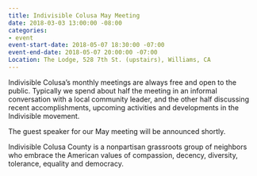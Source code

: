 ```yaml
---
title: Indivisible Colusa May Meeting
date: 2018-03-03 13:00:00 -08:00
categories:
- event
event-start-date: 2018-05-07 18:30:00 -07:00
event-end-date: 2018-05-07 20:00:00 -07:00
Location: The Lodge, 528 7th St. (upstairs), Williams, CA
---
```


Indivisible Colusa’s monthly meetings are always free and open to the public. Typically we spend about half the meeting in an informal conversation with a local community leader, and the other half discussing recent accomplishments, upcoming activities and developments in the Indivisible movement. 

The guest speaker for our May meeting will be announced shortly. 

Indivisible Colusa County is a nonpartisan grassroots group of neighbors who embrace the American values of compassion, decency, diversity, tolerance, equality and democracy.